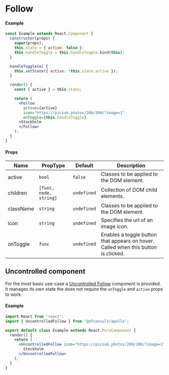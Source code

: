 # Follow

#### Example

```jsx
const Example extends React.Component {
  constructor(props) {
    super(props);
    this.state = { active: false };
    this.handleToggle = this.handleToggle.bind(this);
  }

  handleToggle(e) {
    this.setState({ active: !this.state.active });
  }

  render() {
    const { active } = this.state;

    return (
      <Follow
        active={active}
        icon="https://picsum.photos/200/200/?image=1"
        onToggle={this.handleToggle}
      >Stockholm
      </Follow>
    );
  }
}
```

#### Props

| Name      | PropType               | Default     | Description                                                                        |
| --------- | ---------------------- | ----------- | ---------------------------------------------------------------------------------- |
| active    | `bool`                 | `false`     | Classes to be applied to the DOM element.                                          |
| children  | `[func, node, string]` | `undefined` | Collection of DOM child elements.                                                  |
| className | `string`               | `undefined` | Classes to be applied to the DOM element.                                          |
| icon      | `string`               | `undefined` | Specifies the url of an image icon.                                                |
| onToggle  | `func`                 | `undefined` | Enables a toggle button that appears on hover. Called when this button is clicked. |

## Uncontrolled component

For the most basic use-case a [Uncontrolled Follow](../UncontrolledFollow) component is provided. It manages its own state the does not require the `onToggle` and `active` props to work.

#### Example

```jsx
import React from 'react';
import { UncontrolledFollow } from '@afconsult/apollo';

export default class Example extends React.PureComponent {
  render() {
    return (
      <UncontrolledFollow icon="https://picsum.photos/200/200/?image=1">
        Stockholm
      </UncontrolledFollow>
    );
  }
}
```
